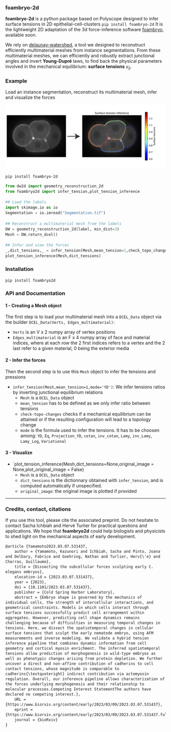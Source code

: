 ### foambryo-2d

**foambryo-2d** is a python package based on Polyscope designed to infer surface tensions in 2D epithelial-cell-clusters `pip install foambryo-2d` It is the lightweight 2D adaptation of the 3d force-inference software [foambryo](todo), available soon.

We rely on [delaunay-watershed](https://github.com/VirtualEmbryo/delaunay_watershed_2d), a tool we designed to reconstruct efficiently multimaterial meshes from instance segmentations. From these multimaterial meshes, we can efficiently and robustly extract junctional angles and invert **Young-Dupré** laws, to find back the physical parameters involved in the mechanical equilibrium: **surface tensions** $\gamma_{ij}$.

### Example 

Load an instance segmentation, reconstruct its multimaterial mesh, infer and visualize the forces 

<img src="Figures_readme/image_inference.png" alt="drawing" width="600"/>



```shell
pip install foambryo-2d
```

```py
from dw2d import geometry_reconstruction_2d
from foambryo2d import infer_tension,plot_tension_inference

## Load the labels
import skimage.io as io
Segmentation = io.imread("Segmentation.tif")

## Reconstruct a multimaterial mesh from the labels
DW = geometry_reconstruction_2d(label, min_dist=3)
Mesh = DW.return_dcel()

## Infer and view the forces
_,dict_tensions,_ = infer_tension(Mesh,mean_tension=1,check_topo_changes=False,mode='YD')
plot_tension_inference(Mesh,dict_tensions)
```

### Installation

`pip install foambryo2d`


### API and Documentation

#### 1 - Creating a Mesh object
The first step is to load your multimaterial mesh into a `DCEL_Data` object via the builder `DCEL_Data(Verts, Edges_multimaterial)`:
- `Verts` is an V x 2 numpy array of vertex positions
- `Edges_multimaterial` is an F x 4 numpy array of face and material indices, where at each row the 2 first indices refers to a vertex and the 2 last refer to a given material, 0 being the exterior media

#### 2 - Infer the forces
 Then the second step is to use this `Mesh` object to infer the tensions and pressions
- `infer_tension(Mesh,mean_tension=1,mode='YD')`: 
We infer tensions ratios by inverting junctional equilibrium relations
    - `Mesh` is a `DCEL_Data` object
    - `mean_tension` has to be defined as we only infer ratio between tensions
    - `check-topo-changes` checks if a mechanical equilibrium can be attained or if the resulting configuration will lead to a topology change
    - `mode` is the formula used to infer the tensions. It has to be choosen among: `YD`, `Eq`, `Projection_YD`,  `cotan`, `inv_cotan`, `Lamy`, `inv_Lamy`, `Lamy_Log`, `Variational`

#### 3 - Visualize

- `plot_tension_inference(Mesh,dict_tensions=None,original_image = None,plot_original_image = False)
    - `Mesh` is a `DCEL_Data` object
    - `dict_tensions` is the dictionnary obtained with `infer_tension`, and is computed automatically if unspecified. 
    - `original_image`: the original image is plotted if provided

---


### Credits, contact, citations
If you use this tool, please cite the associated preprint.
Do not hesitate to contact Sacha Ichbiah and Hervé Turlier for practical questions and applications. 
We hope that **foambryo2d** could help biologists and physicists to shed light on the mechanical aspects of early development.

```
@article {Yamamoto2023.03.07.531437,
	author = {Yamamoto, Kazunori and Ichbiah, Sacha and Pinto, Joana and Delbary, Fabrice and Goehring, Nathan and Turlier, Herv{\'e} and Charras, Guillaume},
	title = {Dissecting the subcellular forces sculpting early C. elegans embryos},
	elocation-id = {2023.03.07.531437},
	year = {2023},
	doi = {10.1101/2023.03.07.531437},
	publisher = {Cold Spring Harbor Laboratory},
	abstract = {Embryo shape is governed by the mechanics of individual cells, the strength of intercellular interactions, and geometrical constraints. Models in which cells interact through surface tensions successfully predict cell arrangement within aggregates. However, predicting cell shape dynamics remains challenging because of difficulties in measuring temporal changes in tensions. Here, we dissect the spatiotemporal changes in cellular surface tensions that sculpt the early nematode embryo, using AFM measurements and inverse modeling. We validate a hybrid tension inference pipeline that combines dynamic information from cell geometry and cortical myosin enrichment. The inferred spatiotemporal tensions allow prediction of morphogenesis in wild-type embryos as well as phenotypic changes arising from protein depletion. We further uncover a direct and non-affine contribution of cadherins to cell contact tensions, whose magnitude is comparable to cadherins{\textquoteright} indirect contribution via actomyosin regulation. Overall, our inference pipeline allows characterization of the forces underlying morphogenesis and their relationship to molecular processes.Competing Interest StatementThe authors have declared no competing interest.},
	URL = {https://www.biorxiv.org/content/early/2023/03/09/2023.03.07.531437},
	eprint = {https://www.biorxiv.org/content/early/2023/03/09/2023.03.07.531437.full.pdf},
	journal = {bioRxiv}
}
```




